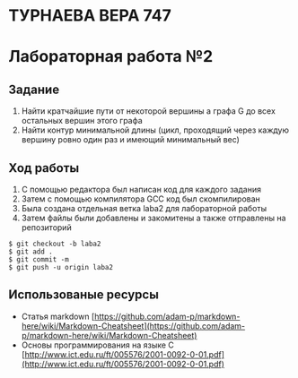 # ТУРНАЕВА ВЕРА 747
 # Лабораторная работа №2



## Задание

1.  Найти кратчайшие пути от некоторой вершины a графа G до всех остальных вершин этого графа
2.  Найти контур минимальной длины (цикл, проходящий через каждую вершину ровно один раз и имеющий минимальный вес)

## Ход работы

1.  С помощью редактора был написан код для каждого задания
2.  Затем с помощью компилятора GCC код был скомпилирован
3.  Была создана отдельная ветка labа2 для лабораторной работы
4.  Затем файлы были добавлены и закомитены а также отправлены на репозиторий

```
$ git checkout -b laba2
$ git add .
$ git commit -m
$ git push -u origin laba2

```

## Использованые ресурсы

 - Статья markdown [https://github.com/adam-p/markdown-here/wiki/Markdown-Cheatsheet](https://github.com/adam-p/markdown-here/wiki/Markdown-Cheatsheet)
 - Основы программирования на языке С [http://www.ict.edu.ru/ft/005576/2001-0092-0-01.pdf](http://www.ict.edu.ru/ft/005576/2001-0092-0-01.pdf)
